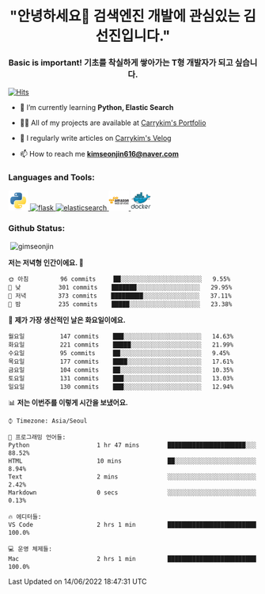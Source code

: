 <h1 align="center">"안녕하세요👋 검색엔진 개발에 관심있는 김선진입니다."</h1>
<h3 align="center">Basic is important! 기초를 착실하게 쌓아가는 T형 개발자가 되고 싶습니다.</h3>

[![Hits](https://hits.seeyoufarm.com/api/count/incr/badge.svg?url=https%3A%2F%2Fgithub.com%2Fgimseonjin&count_bg=%2318BFE5&title_bg=%23555555&icon=ko-fi.svg&icon_color=%23E7E7E7&title=hits&edge_flat=false)](https://hits.seeyoufarm.com)

- 🌱 I’m currently learning **Python, Elastic Search**

- 👨‍💻 All of my projects are available at [Carrykim's Portfolio](https://elderly-gruyere-ed2.notion.site/0-a2fe0ade7c354a749153cd7544fbd685)

- 📝 I regularly write articles on [Carrykim's Velog](https://velog.io/@carrykim)

- 📫 How to reach me **kimseonjin616@naver.com**


<h3 align="left">Languages and Tools:</h3>
<p align="left"> 
 <a href="https://www.python.org" target="_blank" rel="noreferrer"> 
  <img src="https://raw.githubusercontent.com/devicons/devicon/master/icons/python/python-original.svg" alt="python" width="8%" height="8%"/> 
 </a>
 <a href="https://flask.palletsprojects.com/" target="_blank" rel="noreferrer"> <img src="https://www.vectorlogo.zone/logos/pocoo_flask/pocoo_flask-icon.svg" alt="flask" width="8%" height="8%"/> </a> <a href="https://www.elastic.co" target="_blank" rel="noreferrer"> <img src="https://www.vectorlogo.zone/logos/elastic/elastic-icon.svg" alt="elasticsearch" width="8%" height="8%"/> </a> <a href="https://aws.amazon.com" target="_blank" rel="noreferrer"> <img src="https://raw.githubusercontent.com/devicons/devicon/master/icons/amazonwebservices/amazonwebservices-original-wordmark.svg" alt="aws" width="8%" height="8%"/> </a> <a href="https://www.docker.com/" target="_blank" rel="noreferrer"> <img src="https://raw.githubusercontent.com/devicons/devicon/master/icons/docker/docker-original-wordmark.svg" alt="docker" width="8%" height="8%"/> </a>   </p>


<h3 align="left">Github Status:</h3>
<p align="left">
 <p>&nbsp;<img align="center" src="https://github-readme-stats.vercel.app/api?username=gimseonjin&show_icons=true&locale=en" alt="gimseonjin" /></p>
</p>


<!--START_SECTION:waka-->
**저는 저녁형 인간이에요. 🦉** 

```text
🌞 아침         96 commits     ██░░░░░░░░░░░░░░░░░░░░░░░   9.55% 
🌆 낮　         301 commits    ███████░░░░░░░░░░░░░░░░░░   29.95% 
🌃 저녁         373 commits    █████████░░░░░░░░░░░░░░░░   37.11% 
🌙 밤　         235 commits    █████░░░░░░░░░░░░░░░░░░░░   23.38%

```
📅 **제가 가장 생산적인 날은 화요일이에요.** 

```text
월요일          147 commits    ███░░░░░░░░░░░░░░░░░░░░░░   14.63% 
화요일          221 commits    █████░░░░░░░░░░░░░░░░░░░░   21.99% 
수요일          95 commits     ██░░░░░░░░░░░░░░░░░░░░░░░   9.45% 
목요일          177 commits    ████░░░░░░░░░░░░░░░░░░░░░   17.61% 
금요일          104 commits    ██░░░░░░░░░░░░░░░░░░░░░░░   10.35% 
토요일          131 commits    ███░░░░░░░░░░░░░░░░░░░░░░   13.03% 
일요일          130 commits    ███░░░░░░░░░░░░░░░░░░░░░░   12.94%

```


📊 **저는 이번주를 이렇게 시간을 보냈어요.** 

```text
⌚︎ Timezone: Asia/Seoul

💬 프로그래밍 언어들: 
Python                   1 hr 47 mins        ██████████████████████░░░   88.52% 
HTML                     10 mins             ██░░░░░░░░░░░░░░░░░░░░░░░   8.94% 
Text                     2 mins              ░░░░░░░░░░░░░░░░░░░░░░░░░   2.42% 
Markdown                 0 secs              ░░░░░░░░░░░░░░░░░░░░░░░░░   0.13%

🔥 에디터들: 
VS Code                  2 hrs 1 min         █████████████████████████   100.0%

💻 운영 체제들: 
Mac                      2 hrs 1 min         █████████████████████████   100.0%

```


 Last Updated on 14/06/2022 18:47:31 UTC
<!--END_SECTION:waka-->
